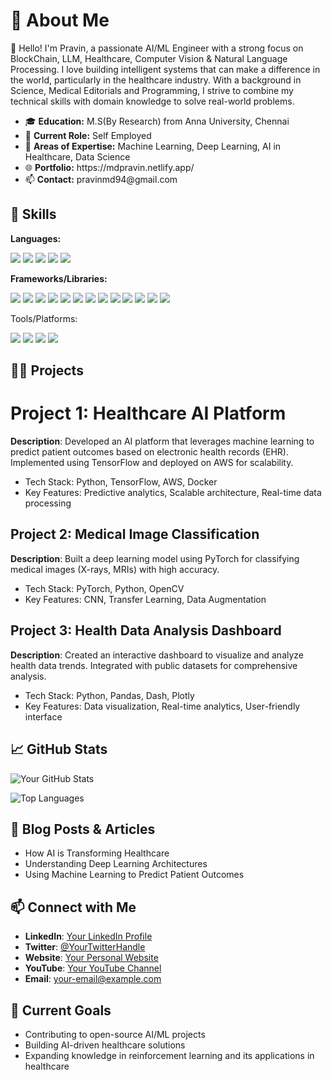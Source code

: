 # 🌟 About Me
👋 Hello! I'm Pravin, a passionate AI/ML Engineer with a strong focus on BlockChain, LLM, Healthcare, Computer Vision & Natural Language Processing. I love building intelligent systems that can make a difference in the world, particularly in the healthcare industry. With a background in Science, Medical Editorials and Programming, I strive to combine my technical skills with domain knowledge to solve real-world problems.
<ul>
<li>🎓 <strong>Education:</strong> M.S(By Research) from Anna University, Chennai</li>
<li>💼 <strong>Current Role:</strong> Self Employed</li>
<li>🧠 <strong>Areas of Expertise:</strong> Machine Learning, Deep Learning, AI in Healthcare, Data Science</li>
<li>🌐 <strong>Portfolio:</strong> https://mdpravin.netlify.app/</li>
<li>📫 <strong>Contact:</strong> pravinmd94@gmail.com</li>
</ul>

## 🚀 Skills
**Languages:** 
<p float="left">
<img src="https://img.shields.io/badge/python-3670A0?style=for-the-badge&logo=python&logoColor=ffdd54" />
<img src="https://img.shields.io/badge/typescript-%23007ACC.svg?style=for-the-badge&logo=typescript&logoColor=white" />
<img src="https://img.shields.io/badge/node.js-6DA55F?style=for-the-badge&logo=node.js&logoColor=white" />
<img src="https://img.shields.io/badge/go-%2300ADD8.svg?style=for-the-badge&logo=go&logoColor=white" />
<img src="https://img.shields.io/badge/Solidity-%23363636.svg?style=for-the-badge&logo=solidity&logoColor=white" />      
</p>


**Frameworks/Libraries:** 
<p float="left"> 
<img src="https://img.shields.io/badge/d3%20js-F9A03C?style=for-the-badge&logo=d3.js&logoColor=white" />  
<img src="https://img.shields.io/badge/Angular-DD0031?style=for-the-badge&logo=angular&logoColor=white"/>     
<img src="https://img.shields.io/badge/React-20232A?style=for-the-badge&logo=react&logoColor=61DAFB"/>
<img src="https://img.shields.io/badge/Vue%20js-35495E?style=for-the-badge&logo=vuedotjs&logoColor=4FC08D" />
<img src="https://img.shields.io/badge/Flask-000000?style=for-the-badge&logo=flask&logoColor=white"  />
<img src="https://img.shields.io/badge/Django-092E20?style=for-the-badge&logo=django&logoColor=green" />
<img src="https://img.shields.io/badge/Express%20js-000000?style=for-the-badge&logo=express&logoColor=white" />
<img src="https://img.shields.io/badge/Node%20js-339933?style=for-the-badge&logo=nodedotjs&logoColor=white" />
<img src="https://img.shields.io/badge/bun-282a36?style=for-the-badge&logo=bun&logoColor=fbf0df" />  
<img src="https://img.shields.io/badge/PHP-777BB4?style=for-the-badge&logo=php&logoColor=white"/>  
<img src="https://img.shields.io/badge/Xampp-F37623?style=for-the-badge&logo=xampp&logoColor=white" />
<img src="https://img.shields.io/badge/PyTorch-EE4C2C?style=for-the-badge&logo=pytorch&logoColor=white" />
<img src="https://img.shields.io/badge/TensorFlow-FF6F00?style=for-the-badge&logo=tensorflow&logoColor=white" />  
</p>
           
Tools/Platforms:
<p float="left">
<img src="https://img.shields.io/badge/firebase-ffca28?style=for-the-badge&logo=firebase&logoColor=black" />  
<img src="https://img.shields.io/badge/PostgreSQL-316192?style=for-the-badge&logo=postgresql&logoColor=white" />          
<img src="https://img.shields.io/badge/Docker-2CA5E0?style=for-the-badge&logo=docker&logoColor=white" />
<img src="https://img.shields.io/badge/kubernetes-326ce5.svg?&style=for-the-badge&logo=kubernetes&logoColor=white" />
</p>


## 🧑‍💻 Projects
# Project 1: Healthcare AI Platform
**Description**: Developed an AI platform that leverages machine learning to predict patient outcomes based on electronic health records (EHR). Implemented using TensorFlow and deployed on AWS for scalability.
<ul>
<li>Tech Stack: Python, TensorFlow, AWS, Docker</li>
<li>Key Features: Predictive analytics, Scalable architecture, Real-time data processing</li>
</ul>

## Project 2: Medical Image Classification
**Description**: Built a deep learning model using PyTorch for classifying medical images (X-rays, MRIs) with high accuracy.
<ul>
<li>Tech Stack: PyTorch, Python, OpenCV</li>
<li>Key Features: CNN, Transfer Learning, Data Augmentation</li>
</ul>

## Project 3: Health Data Analysis Dashboard
**Description**: Created an interactive dashboard to visualize and analyze health data trends. Integrated with public datasets for comprehensive analysis.
<ul>
<li>Tech Stack: Python, Pandas, Dash, Plotly</li>
<li>Key Features: Data visualization, Real-time analytics, User-friendly interface</li>
</ul>

## 📈 **GitHub Stats**

![Your GitHub Stats](https://github-readme-stats.vercel.app/api?username=pravintargaryen&show_icons=true&theme=radical)

![Top Languages](https://github-readme-stats.vercel.app/api/top-langs/?username=pravintargaryen&layout=compact&theme=radical)

## 📝 Blog Posts & Articles
<ul>
<li>How AI is Transforming Healthcare</li>
<li>Understanding Deep Learning Architectures</li>           
<li>Using Machine Learning to Predict Patient Outcomes</li>
</ul>

## 📫 Connect with Me
- **LinkedIn**: [Your LinkedIn Profile](https://www.linkedin.com/in/pravinmd)
- **Twitter**: [@YourTwitterHandle](https://twitter.com/unix_pravin)
- **Website**: [Your Personal Website](https://mdpravin.netlify.app/)
- **YouTube**: [Your YouTube Channel](https://www.youtube.com/channel/@vardump_)
- **Email**: [your-email@example.com](mailto:pravinmd94@example.com)

## 🎯 Current Goals
<ul>
<li>Contributing to open-source AI/ML projects</li>
<li>Building AI-driven healthcare solutions</li>           
<li>Expanding knowledge in reinforcement learning and its applications in healthcare</li>
</ul>









          
          
          
          
                    
          
          
          
          
          
          
          
                    
          
          
                    
          

          
          

<!---
pravintargaryen/pravintargaryen is a ✨ special ✨ repository because its `README.md` (this file) appears on your GitHub profile.
You can click the Preview link to take a look at your changes.
--->
